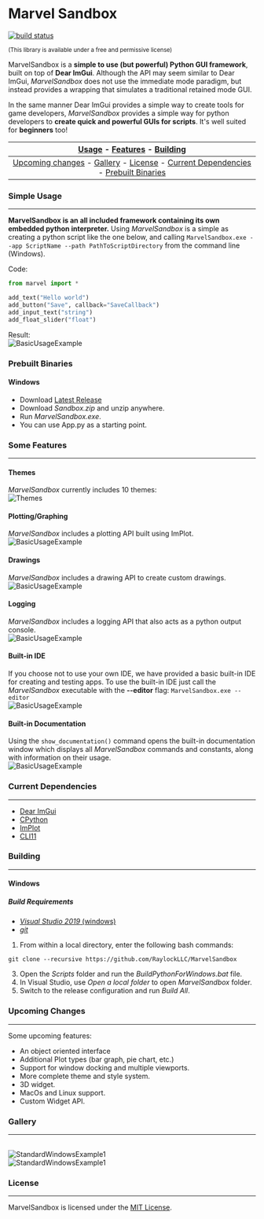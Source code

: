 # Marvel Sandbox
[![build status](https://github.com/RaylockLLC/MarvelSandbox/workflows/Windows/badge.svg)](https://github.com/RaylockLLC/MarvelSandbox/actions?workflow=Windows)

<sub>(This library is available under a free and permissive license)</sub>

MarvelSandbox is a **simple to use (but powerful) Python GUI framework**, built on top of **Dear ImGui**. Although the API may seem similar to Dear ImGui, _MarvelSandbox_ does not use the immediate mode paradigm, but instead provides a wrapping that simulates a traditional retained mode GUI.

In the same manner Dear ImGui provides a simple way to create tools for game developers, _MarvelSandbox_ provides a simple way for python developers to **create quick and powerful GUIs for scripts**. It's well suited for **beginners** too!

| [Usage](#Usage) - [Features](#features) - [Building](#building)|
:----------------------------------------------------------: |
| [Upcoming changes](#upcoming-changes) - [Gallery](#gallery) - [License](#license) - [Current Dependencies](#current-dependencies) - [Prebuilt Binaries](#prebuilt-binaries)|

### Simple Usage

 ---
 
**MarvelSandbox is an all included framework containing its own embedded python interpreter.** Using _MarvelSandbox_ is a simple as creating a python script like the one below, and calling ```MarvelSandbox.exe --app ScriptName --path PathToScriptDirectory``` from the command line (Windows).

Code:
```Python
from marvel import *

add_text("Hello world")
add_button("Save", callback="SaveCallback")
add_input_text("string")
add_float_slider("float")
```
Result:
<BR>![BasicUsageExample](../../assets/BasicUsageExample1.PNG?raw=true)

### Prebuilt Binaries
#### Windows
- Download [Latest Release](https://github.com/RaylockLLC/MarvelSandbox/releases/download/v0.1-alpha12/Sandbox.zip)
- Download _Sandbox.zip_ and unzip anywhere. 
- Run _MarvelSandbox.exe_.
- You can use App.py as a starting point.

### Some Features

---

#### Themes
_MarvelSandbox_ currently includes 10 themes:
<BR>![Themes](../../assets/Themes.PNG?raw=true)

#### Plotting/Graphing
_MarvelSandbox_ includes a plotting API built using ImPlot.
<BR>![BasicUsageExample](../../assets/PlottingExample1.PNG?raw=true)
  
#### Drawings
_MarvelSandbox_ includes a drawing API to create custom drawings.
<BR>![BasicUsageExample](../../assets/DrawingExample1.PNG?raw=true)

#### Logging
_MarvelSandbox_ includes a logging API that also acts as a python output console.
<BR>![BasicUsageExample](../../assets/LoggingExample1.PNG?raw=true)
  
#### Built-in IDE
If you choose not to use your own IDE, we have provided a basic built-in IDE for creating and testing apps. To use the built-in IDE just call the _MarvelSandbox_ executable with the **--editor** flag: ```MarvelSandbox.exe --editor```
<BR>![BasicUsageExample](../../assets/IDEExample1.PNG?raw=true)
  
#### Built-in Documentation
Using the ```show_documentation()``` command opens the built-in documentation window which displays all _MarvelSandbox_ commands and constants, along with information on their usage.
<BR>![BasicUsageExample](../../assets/DocumentationExample.PNG?raw=true)
  
### Current Dependencies

---

- [Dear ImGui](https://github.com/ocornut/imgui)
- [CPython](https://github.com/python/cpython)
- [ImPlot](https://github.com/epezent/implot)
- [CLI11](https://github.com/CLIUtils/CLI11)


### Building

---

#### Windows

##### Build Requirements

- [_Visual Studio 2019_ (windows)](https://visualstudio.microsoft.com/vs/)
- [_git_](https://git-scm.com/)

1. From within a local directory, enter the following bash commands:
```
git clone --recursive https://github.com/RaylockLLC/MarvelSandbox
```
3. Open the _Scripts_ folder and run the _BuildPythonForWindows.bat_ file.
4. In Visual Studio, use _Open a local folder_ to open _MarvelSandbox_ folder.
5. Switch to the release configuration and run _Build All_.

### Upcoming Changes

---

Some upcoming features:
- An object oriented interface
- Additional Plot types (bar graph, pie chart, etc.)
- Support for window docking and multiple viewports.
- More complete theme and style system.
- 3D widget.
- MacOs and Linux support.
- Custom Widget API.


### Gallery

---

<BR>![StandardWindowsExample1](../../assets/WidgetsExample1.PNG?raw=true)
<BR>![StandardWindowsExample1](../../assets/StandardWindowsExample1.PNG?raw=true)

### License

---

MarvelSandbox is licensed under the [MIT License](https://github.com/RaylockLLC/MarvelSandbox/blob/master/LICENSE).
